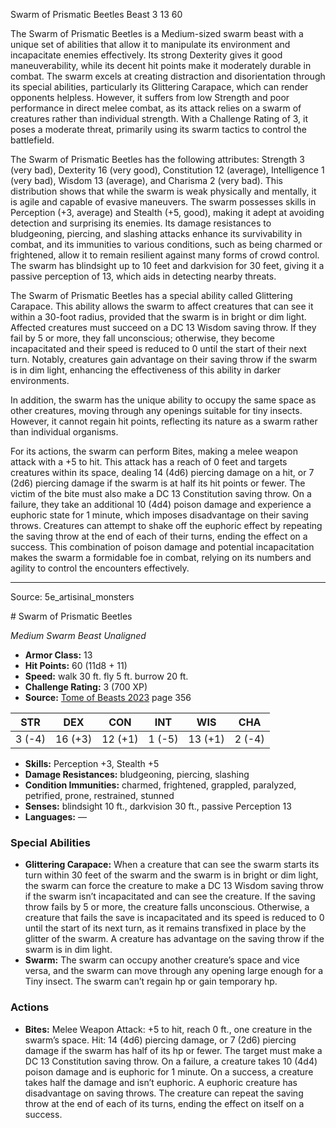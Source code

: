 <MonsterName/>Swarm of Prismatic Beetles</MonsterName>
<CreatureType/>Beast</CreatureType>
<CR/>3</CR>
<AC/>13</AC>
<HP/>60</HP>
<summary>The Swarm of Prismatic Beetles is a Medium-sized swarm beast with a unique set of abilities that allow it to manipulate its environment and incapacitate enemies effectively. Its strong Dexterity gives it good maneuverability, while its decent hit points make it moderately durable in combat. The swarm excels at creating distraction and disorientation through its special abilities, particularly its Glittering Carapace, which can render opponents helpless. However, it suffers from low Strength and poor performance in direct melee combat, as its attack relies on a swarm of creatures rather than individual strength. With a Challenge Rating of 3, it poses a moderate threat, primarily using its swarm tactics to control the battlefield.</summary>

<detail>

The Swarm of Prismatic Beetles has the following attributes: Strength 3 (very bad), Dexterity 16 (very good), Constitution 12 (average), Intelligence 1 (very bad), Wisdom 13 (average), and Charisma 2 (very bad). This distribution shows that while the swarm is weak physically and mentally, it is agile and capable of evasive maneuvers. The swarm possesses skills in Perception (+3, average) and Stealth (+5, good), making it adept at avoiding detection and surprising its enemies. Its damage resistances to bludgeoning, piercing, and slashing attacks enhance its survivability in combat, and its immunities to various conditions, such as being charmed or frightened, allow it to remain resilient against many forms of crowd control. The swarm has blindsight up to 10 feet and darkvision for 30 feet, giving it a passive perception of 13, which aids in detecting nearby threats.

The Swarm of Prismatic Beetles has a special ability called Glittering Carapace. This ability allows the swarm to affect creatures that can see it within a 30-foot radius, provided that the swarm is in bright or dim light. Affected creatures must succeed on a DC 13 Wisdom saving throw. If they fail by 5 or more, they fall unconscious; otherwise, they become incapacitated and their speed is reduced to 0 until the start of their next turn. Notably, creatures gain advantage on their saving throw if the swarm is in dim light, enhancing the effectiveness of this ability in darker environments. 

In addition, the swarm has the unique ability to occupy the same space as other creatures, moving through any openings suitable for tiny insects. However, it cannot regain hit points, reflecting its nature as a swarm rather than individual organisms. 

For its actions, the swarm can perform Bites, making a melee weapon attack with a +5 to hit. This attack has a reach of 0 feet and targets creatures within its space, dealing 14 (4d6) piercing damage on a hit, or 7 (2d6) piercing damage if the swarm is at half its hit points or fewer. The victim of the bite must also make a DC 13 Constitution saving throw. On a failure, they take an additional 10 (4d4) poison damage and experience a euphoric state for 1 minute, which imposes disadvantage on their saving throws. Creatures can attempt to shake off the euphoric effect by repeating the saving throw at the end of each of their turns, ending the effect on a success. This combination of poison damage and potential incapacitation makes the swarm a formidable foe in combat, relying on its numbers and agility to control the encounters effectively.</detail>



---

Source: 5e_artisinal_monsters

<statblock>
# Swarm of Prismatic Beetles

*Medium* *Swarm* *Beast* *Unaligned*

- **Armor Class:** 13
- **Hit Points:** 60 (11d8 + 11)
- **Speed:** walk 30 ft. fly 5 ft. burrow 20 ft.
- **Challenge Rating:** 3 (700 XP)
- **Source:** [Tome of Beasts 2023](https://koboldpress.com/kpstore/product/tome-of-beasts-1-2023-edition/) page 356

| STR | DEX | CON | INT | WIS | CHA |
| --- | --- | --- | --- | --- | --- |
| 3 (-4) | 16 (+3) | 12 (+1) | 1 (-5) | 13 (+1) | 2 (-4) |

- **Skills:** Perception +3, Stealth +5
- **Damage Resistances:** bludgeoning, piercing, slashing
- **Condition Immunities:** charmed, frightened, grappled, paralyzed, petrified, prone, restrained, stunned
- **Senses:** blindsight 10 ft., darkvision 30 ft., passive Perception 13
- **Languages:** —

### Special Abilities

- **Glittering Carapace:** When a creature that can see the swarm starts its turn within 30 feet of the swarm and the swarm is in bright or dim light, the swarm can force the creature to make a DC 13 Wisdom saving throw if the swarm isn’t incapacitated and can see the creature. If the saving throw fails by 5 or more, the creature falls unconscious. Otherwise, a creature that fails the save is incapacitated and its speed is reduced to 0 until the start of its next turn, as it remains transfixed in place by the glitter of the swarm. A creature has advantage on the saving throw if the swarm is in dim light.
- **Swarm:** The swarm can occupy another creature’s space and vice versa, and the swarm can move through any opening large enough for a Tiny insect. The swarm can’t regain hp or gain temporary hp.

### Actions

- **Bites:** Melee Weapon Attack: +5 to hit, reach 0 ft., one creature in the swarm’s space. Hit: 14 (4d6) piercing damage, or 7 (2d6) piercing damage if the swarm has half of its hp or fewer. The target must make a DC 13 Constitution saving throw. On a failure, a creature takes 10 (4d4) poison damage and is euphoric for 1 minute. On a success, a creature takes half the damage and isn’t euphoric. A euphoric creature has disadvantage on saving throws. The creature can repeat the saving throw at the end of each of its turns, ending the effect on itself on a success.
</statblock>


